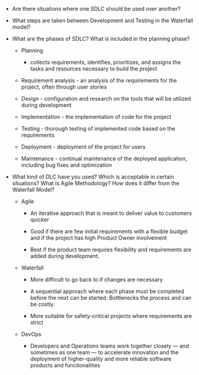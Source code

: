 -   Are there situations where one SDLC should be used over another? 
    
-   What steps are taken between Development and Testing in the Waterfall model? 
    
-   What are the phases of SDLC? What is included in the planning phase?  
    
    -   Planning  
        
        -   collects requirements, identifies, prioritizes, and assigns the tasks and resources necessary to build the project 
            
    -   Requirement analysis - an analysis of the requirements for the project, often through user stories 
        
    -   Design - configuration and research on the tools that will be utilized during development 
        
    -   Implementation - the implementation of code for the project 
        
    -   Testing - thorough testing of implemented code based on the requirements 
        
    -   Deployment - deployment of the project for users 
        
    -   Maintenance - continual maintenance of the deployed application, including bug fixes and optimization 
        
-   What kind of DLC have you used? Which is acceptable in certain situations? What is Agile Methodology? How does it differ from the Waterfall Model?  
    
    -   Agile  
        
        -   An iterative approach that is meant to deliver value to customers quicker 
            
        -   Good if there are few initial requirements with a flexible budget and if the project has high Product Owner involvement 
            
        -   Best if the product team requires flexibility and requirements are added during development. 
            
    -   Waterfall  
        
        -   More difficult to go back to if changes are necessary 
            
        -   A sequential approach where each phase must be completed before the next can be started. Bottlenecks the process and can be costly. 
            
        -   More suitable for safety-critical projects where requirements are strict 
            
    -   DevOps  
        
        -   Developers and Operations teams work together closely — and sometimes as one team — to accelerate innovation and the deployment of higher-quality and more reliable software products and functionalities